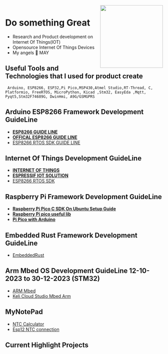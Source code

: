 <img align='right' src='https://user-images.githubusercontent.com/5713670/87202985-820dcb80-c2b6-11ea-9f56-7ec461c497c3.gif' width='200'> 



<h1>Do something Great</h1>
<!-- <img src="https://github-readme-stats.vercel.app/api?username=Trion&&show_icons=true&title_color=ffffff&icon_color=bb2acf&text_color=daf7dc&bg_color=151515"/> -->





- Research and Product development on Internet Of Things(IOT)
- Opensource Internet Of Things Devices
- My angels 💙 MAY
  






## Useful Tools and Technologies that I used for product create 
` Arduino, ESP8266, ESP32,Pi Pico,MSP430,Atmel Studio,RT-Thread, C, Platformio, FreeRTOS, MicroPython, Kicad ,Stm32, EasyEda ,Mqtt, Pyqt5,Stm32F74689G, DwinHmi, A9G/GSMGPRS`

## Arduino ESP8266 Framework Development GuideLine 
- <a href="https://tttapa.github.io/ESP8266/Chap05%20-%20Network%20Protocols.html"><strong>ESP8266 GUIDE LINE</strong></a>
- <a href="https://arduino-esp8266.readthedocs.io/en/latest/"><strong>OFFICAL ESP8266 GUIDE LINE</strong></a>
- <a href="https://docs.espressif.com/projects/esp8266-rtos-sdk/en/latest/get-started/index.html">ESP8266 RTOS SDK GUIDE LINE</a>
## Internet Of Things Development GuideLine
- <a href="https://github.com/HQarroum/awesome-iot#readme"><strong>INTERNET OF THINGS</strong></a>
- <a href = "https://docs.espressif.com/projects/espressif-esp-iot-solution/en/latest/gettingstarted.html"><Strong>ESPRESSIF IOT SOLUTION</Strong></a>
- <a href = "https://github.com/espressif/ESP8266_RTOS_SDK">ESP8266 RTOS SDK</a>
## Raspberry Pi Framework Development GuideLine
- <a href="https://lindevs.com/set-up-raspberry-pi-pico-sdk-on-ubuntu"><strong>Raspberry Pi Pico C SDK On Ubuntu Setup Guide</strong></a>
- <a href="https://forums.raspberrypi.com/viewtopic.php?t=305620"><strong>Raspberry Pi pico useful lib</strong></a>
- <a href="https://arduino-pico.readthedocs.io/en/latest/install.html"><strong>Pi Pico with Arduino</strong></a>
## Embedded Rust Framework Development GuideLine
- <a href="https://docs.rust-embedded.org/book/">EmbeddedRust</a>
## Arm Mbed OS Development GuideLine 12-10-2023 to 30-12-2023 (STM32) 
- <a href="https://os.mbed.com/">ARM Mbed </a>
- <a href="https://studio.keil.arm.com/auth/login/">Keli Cloud Studio Mbed Arm</a>
## MyNotePad
- <a href="https://product.tdk.com/en/search/sensor/ntc/chip-ntc-thermistor/simulation?utm_source=google&utm_medium=cpc&utm_campaign=search_simcal-ntc_1&gad_source=1&gclid=CjwKCAiAx_GqBhBQEiwAlDNAZlxESKYvQ7JAsjTH0ev_oeIF_69KB69FuAZcJRNFCyIB_yJCRLclIxoCwqQQAvD_BwE"> NTC Calculator</a>
- <a href="http://fabacademy.org/2020/labs/waag/students/harm-vanvugt/posts/2020/03/12/week09.html">Esp12 NTC connection</a>


##  Current Highlight Projects

<!--  <a href="https://github.com/Trion">
  <img align="center" src="https://github.com/Ultrathings-Electronic/WaterLevelController/blob/main/hight.svg" alt="Trion" />
</a>

<a href="https://github.com/Trion">
  <img align="center" src="https://github.com/Trion/Sensors_fw_tester/blob/main/Soil%20Moisture.svg" alt="Trion" />
</a>
<br>
<br>


<a href="https://github.com/Trion">
  <img align="center" src="https://github.com/Techmation-Tech-Team/SmartWifiSmokeDetector/blob/main/smokeDetector.svg" alt="Trion" />
</a> 

<a href="https://github.com/Trion">
  <img align="center" src="https://github.com/awsome-pipico-csdk-lib/readme/blob/main/logger.svg" alt="Trion" />
</a> --->

<br> 

<!---
Trion/Trion is a ✨ special ✨ repository because its `README.md` (this file) appears on your GitHub profile.
You can click the Preview link to take a look at your changes.
--->
